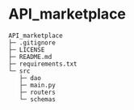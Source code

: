 # API_marketplace


```
API_marketplace
├─ .gitignore
├─ LICENSE
├─ README.md
├─ requirements.txt
└─ src
   ├─ dao
   ├─ main.py
   ├─ routers
   └─ schemas

```